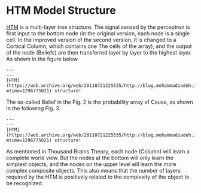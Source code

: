 # HTM Model Structure

[HTM](https://web.archive.org/web/20110721225535/http://blog.mohammadzadeh.info/media/blogs/snf/Resources/HTM/Numenta_HTM_Concepts.pdf?mtime=1296775021) is a multi-layer tree structure. The signal sensed by the perceptron is first input to the bottom node (in the original version, each node is a single cell. In the improved version of the second version, it is changed to a Cortical Column, which contains one The cells of the array), and the output of the node (Beliefs) are then transferred layer by layer to the highest layer. As shown in the figure below.

```{figure} images/htm.png
---
---
[HTM](https://web.archive.org/web/20110721225535/http://blog.mohammadzadeh.info/media/blogs/snf/Resources/HTM/Numenta_HTM_Concepts.pdf?mtime=1296775021) structure!
```
The so-called Belief in the Fig. 2 is the probability array of Cause, as shown in the following Fig. 3.

```{figure} images/htm1.png
---
---
[HTM](https://web.archive.org/web/20110721225535/http://blog.mohammadzadeh.info/media/blogs/snf/Resources/HTM/Numenta_HTM_Concepts.pdf?mtime=1296775021) structure!
```

As mentioned in Thousand Brains Theory, each node (Column) will learn a complete world view. But the nodes at the bottom will only learn the simplest objects, and the nodes on the upper level eill learn the more complex composite objects. This also means that the number of layers required by the HTM is positively related to the complexity of the object to be recognized. 













